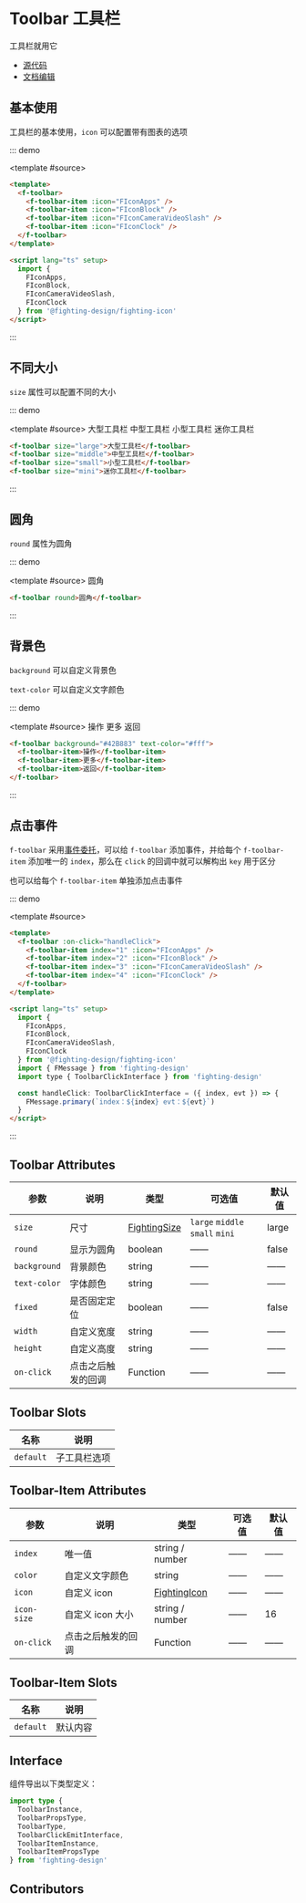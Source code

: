 # Toolbar 工具栏

工具栏就用它

- [源代码](https://github.com/FightingDesign/fighting-design/tree/master/packages/fighting-design/toolbar)
- [文档编辑](https://github.com/FightingDesign/fighting-design/blob/master/docs/docs/components/toolbar.md)

## 基本使用

工具栏的基本使用，`icon` 可以配置带有图表的选项

::: demo

<template #source>
<f-toolbar>
<f-toolbar-item :icon="FIconApps" />
<f-toolbar-item :icon="FIconBlock" />
<f-toolbar-item :icon="FIconCameraVideoSlash" />
<f-toolbar-item :icon="FIconClock" />
</f-toolbar>
</template>

```html
<template>
  <f-toolbar>
    <f-toolbar-item :icon="FIconApps" />
    <f-toolbar-item :icon="FIconBlock" />
    <f-toolbar-item :icon="FIconCameraVideoSlash" />
    <f-toolbar-item :icon="FIconClock" />
  </f-toolbar>
</template>

<script lang="ts" setup>
  import {
    FIconApps,
    FIconBlock,
    FIconCameraVideoSlash,
    FIconClock
  } from '@fighting-design/fighting-icon'
</script>
```

:::

## 不同大小

`size` 属性可以配置不同的大小

::: demo

<template #source>
<f-toolbar size="large">大型工具栏</f-toolbar>
<f-toolbar size="middle">中型工具栏</f-toolbar>
<f-toolbar size="small">小型工具栏</f-toolbar>
<f-toolbar size="mini">迷你工具栏</f-toolbar>
</template>

```html
<f-toolbar size="large">大型工具栏</f-toolbar>
<f-toolbar size="middle">中型工具栏</f-toolbar>
<f-toolbar size="small">小型工具栏</f-toolbar>
<f-toolbar size="mini">迷你工具栏</f-toolbar>
```

:::

## 圆角

`round` 属性为圆角

::: demo

<template #source>
<f-toolbar round>圆角</f-toolbar>
</template>

```html
<f-toolbar round>圆角</f-toolbar>
```

:::

## 背景色

`background` 可以自定义背景色

`text-color` 可以自定义文字颜色

::: demo

<template #source>
<f-toolbar background="#42B883" text-color="#fff">
<f-toolbar-item>操作</f-toolbar-item>
<f-toolbar-item>更多</f-toolbar-item>
<f-toolbar-item>返回</f-toolbar-item>
</f-toolbar>

</template>

```html
<f-toolbar background="#42B883" text-color="#fff">
  <f-toolbar-item>操作</f-toolbar-item>
  <f-toolbar-item>更多</f-toolbar-item>
  <f-toolbar-item>返回</f-toolbar-item>
</f-toolbar>
```

:::

## 点击事件

`f-toolbar` 采用[事件委托](https://zh.javascript.info/event-delegation)，可以给 `f-toolbar` 添加事件，并给每个 `f-toolbar-item` 添加唯一的 `index`，那么在 `click` 的回调中就可以解构出 `key` 用于区分

也可以给每个 `f-toolbar-item` 单独添加点击事件

::: demo

<template #source>
<f-toolbar :on-click="handleClick">
<f-toolbar-item index="1" :icon="FIconApps" />
<f-toolbar-item index="2" :icon="FIconBlock" />
<f-toolbar-item index="3" :icon="FIconCameraVideoSlash" />
<f-toolbar-item index="4" :icon="FIconClock" />
</f-toolbar>
</template>

```html
<template>
  <f-toolbar :on-click="handleClick">
    <f-toolbar-item index="1" :icon="FIconApps" />
    <f-toolbar-item index="2" :icon="FIconBlock" />
    <f-toolbar-item index="3" :icon="FIconCameraVideoSlash" />
    <f-toolbar-item index="4" :icon="FIconClock" />
  </f-toolbar>
</template>

<script lang="ts" setup>
  import {
    FIconApps,
    FIconBlock,
    FIconCameraVideoSlash,
    FIconClock
  } from '@fighting-design/fighting-icon'
  import { FMessage } from 'fighting-design'
  import type { ToolbarClickInterface } from 'fighting-design'

  const handleClick: ToolbarClickInterface = ({ index, evt }) => {
    FMessage.primary(`index：${index} evt：${evt}`)
  }
</script>
```

:::

## Toolbar Attributes

| 参数         | 说明               | 类型                                                               | 可选值                          | 默认值 |
| ------------ | ------------------ | ------------------------------------------------------------------ | ------------------------------- | ------ |
| `size`       | 尺寸               | <a href="/components/interface.html#fightingsize">FightingSize</a> | `large` `middle` `small` `mini` | large  |
| `round`      | 显示为圆角         | boolean                                                            | ——                              | false  |
| `background` | 背景颜色           | string                                                             | ——                              | ——     |
| `text-color` | 字体颜色           | string                                                             | ——                              | ——     |
| `fixed`      | 是否固定定位       | boolean                                                            | ——                              | false  |
| `width`      | 自定义宽度         | string                                                             | ——                              | ——     |
| `height`     | 自定义高度         | string                                                             | ——                              | ——     |
| `on-click`   | 点击之后触发的回调 | Function                                                           | ——                              | ——     |

## Toolbar Slots

| 名称      | 说明         |
| --------- | ------------ |
| `default` | 子工具栏选项 |

## Toolbar-Item Attributes

| 参数        | 说明               | 类型                                                               | 可选值 | 默认值 |
| ----------- | ------------------ | ------------------------------------------------------------------ | ------ | ------ |
| `index`     | 唯一值             | string / number                                                    | ——     | ——     |
| `color`     | 自定义文字颜色     | string                                                             | ——     | ——     |
| `icon`      | 自定义 icon        | <a href="/components/interface.html#fightingicon">FightingIcon</a> | ——     | ——     |
| `icon-size` | 自定义 icon 大小   | string / number                                                    | ——     | 16     |
| `on-click`  | 点击之后触发的回调 | Function                                                           | ——     | ——     |

## Toolbar-Item Slots

| 名称      | 说明     |
| --------- | -------- |
| `default` | 默认内容 |

## Interface

组件导出以下类型定义：

```ts
import type {
  ToolbarInstance,
  ToolbarPropsType,
  ToolbarType,
  ToolbarClickEmitInterface,
  ToolbarItemInstance,
  ToolbarItemPropsType
} from 'fighting-design'
```

## Contributors

<a href="https://github.com/Tyh2001" target="_blank">
  <f-avatar round src="https://avatars.githubusercontent.com/u/73180970?v=4" />
</a>

<a href="https://github.com/ECO-M" target="_blank">
  <f-avatar round src="https://avatars.githubusercontent.com/u/23503047?v=4" />
</a>

<script setup lang="ts">
  import { FIconApps, FIconBlock, FIconCameraVideoSlash, FIconClock } from '@fighting-design/fighting-icon'
  import { FMessage } from '../../../packages/fighting-design/index'

  const handleClick = ({ index, evt }) => {
    FMessage.primary(`index：${index} evt：${evt}`)
  }
</script>

<style scoped>
  .f-toolbar {
    margin: 10px 0;
  }
</style>
